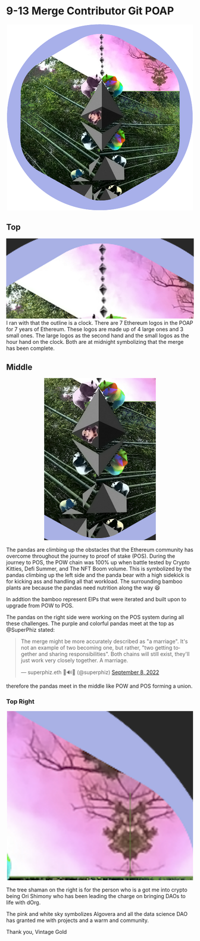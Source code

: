 # 9-13 Merge Contributor Git POAP
<p align="center">
     <img src="images/main.png" width="500">
</p>


## Top
<img src="images/Top.png" width="1000">
I ran with that the outline is a clock. There are 7 Ethereum logos in the POAP for 7 years of Ethereum. These logos are made up of 4 large ones and 3 small ones. The large logos as the second hand and the small logos as the hour hand on the clock. Both are at midnight symbolizing that the merge has been complete.  



## Middle
<p align="center">
<img src="images/pandaclimbing.png" width="300" alt="centered">
</p>

The pandas are climbing up the obstacles that the Ethereum community has overcome throughout the journey to proof of stake (POS). During the journey to POS, the POW chain was 100% up when battle tested by Crypto Kitties, Defi Summer, and The NFT Boom volume. This is symbolized by the pandas climbing up the left side and the panda bear with a high sidekick is for kicking ass and handling all that workload.  The surrounding bamboo plants are because the pandas need nutrition along the way :laughing: 

In addtion the bamboo represent EIPs that were iterated and built upon to upgrade from POW to POS.   

The pandas on the right side were working on the POS system during all these challenges.  The purple and colorful pandas meet at the top as @SuperPhiz stated: <blockquote class="twitter-tweet"><p lang="en" dir="ltr">The merge might be more accurately described as &quot;a marriage&quot;. It&#39;s not an example of two becoming one, but rather, &quot;two getting together and sharing responsibilities&quot;. Both chains will still exist, they&#39;ll just work very closely together. A marriage.</p>&mdash; superphiz.eth 🦇🔊🐼 (@superphiz) <a href="https://twitter.com/superphiz/status/1567858160790114304?ref_src=twsrc%5Etfw">September 8, 2022</a></blockquote>

therefore the pandas meet in the middle like POW and POS forming a union.



### Top Right
<p align="center">
<img src="images/TreeShaman-pinksky.png" width="500" alt="centered">
</p>

The tree shaman on the right is for the person who is a got me into crypto being Ori Shimony who has been leading the charge on bringing DAOs to life with dOrg.



The pink and white sky symbolizes Algovera and all the data science DAO has granted me with projects and a warm and community.

Thank you,
Vintage Gold
